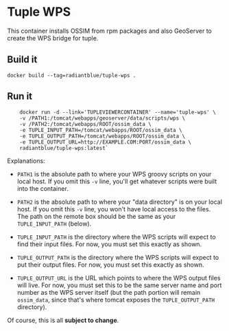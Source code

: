 # Tuple WPS

This container installs OSSIM from rpm packages and also GeoServer to create
the WPS bridge for tuple.

## Build it
`docker build --tag=radiantblue/tuple-wps .`

## Run it
```
    docker run -d --link='TUPLEVIEWERCONTAINER' --name='tuple-wps' \
    -v /PATH1:/tomcat/webapps/geoserver/data/scripts/wps \
    -v /PATH2:/tomcat/webapps/ROOT/ossim_data \
    -e TUPLE_INPUT_PATH=/tomcat/webapps/ROOT/ossim_data \
    -e TUPLE_OUTPUT_PATH=/tomcat/webapps/ROOT/ossim_data \
    -e TUPLE_OUTPUT_URL=http://EXAMPLE.COM:PORT/ossim_data \
    radiantblue/tuple-wps:latest` 
```

Explanations:

* `PATH1` is the absolute path to where your WPS groovy scripts on your local
host. If you omit this `-v` line, you'll get whatever scripts were built into
the container.

* `PATH2` is the absolute path to where your "data directory" is on your local
host. If you omit this `-v` line, you won't have local access to the files. The
path on the remote box should be the same as your `TUPLE_INPUT_PATH` (below).

* `TUPLE_INPUT_PATH` is the directory where the WPS scripts will expect to
find their input files. For now, you must set this exactly as shown.

* `TUPLE_OUTPUT_PATH` is the directory where the WPS scripts will expect to
put their output files. For now, you must set this exactly as shown.

* `TUPLE_OUTPUT_URL` is the URL which points to where the WPS output files will
live. For now, you must set this to be the same server name and port number as
the WPS server itself (but the path portion will remain `ossim_data`, since
that's where tomcat exposes the `TUPLE_OUTPUT_PATH` directory).

Of course, this is all **subject to change**.
